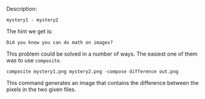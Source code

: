 Description:
```
mystery1 - mystery2
```
The hint we get is:
```
Did you know you can do math on images?
```
This problem could be solved in a number of ways. The easiest one of them was to use ```composite```.
```
composite mystery1.png mystery2.png -compose difference out.png
```
This command generates an image that contains the difference between the pixels in the two given files.
